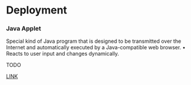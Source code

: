 # Deployment

### Java Applet

Special kind of Java program that is designed
to be transmitted over the Internet and
automatically executed by a Java-compatible
web browser.
• Reacts to user input and changes dynamically.

TODO

[LINK](https://docs.oracle.com/javase/tutorial/deployment/index.html)